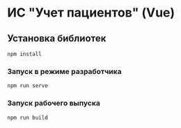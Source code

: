 # ИС "Учет пациентов" (Vue)

## Установка библиотек
```
npm install
```

### Запуск в режиме разработчика
```
npm run serve
```

### Запуск рабочего выпуска
```
npm run build
```
